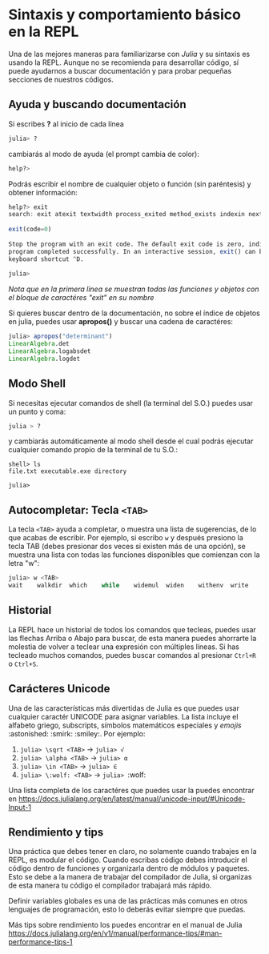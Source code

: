 # Sintaxis y comportamiento básico en la REPL

Una de las mejores maneras para familiarizarse con *Julia* y su sintaxis es usando la REPL.
Aunque no se recomienda para desarrollar código, sí puede ayudarnos a buscar documentación y para probar pequeñas secciones de nuestros códigos.

## Ayuda y buscando documentación
Si escribes **?** al inicio de cada línea 
```julia
julia> ?
```
cambiarás al modo de ayuda (el prompt cambia de color):

```julia
help?>
```
Podrás escribir el nombre de cualquier objeto o función (sin paréntesis) y obtener información:
```julia
help?> exit
search: exit atexit textwidth process_exited method_exists indexin nextind IndexLinear TextDisplay istextmime
   
exit(code=0)
   
Stop the program with an exit code. The default exit code is zero, indicating that the 
program completed successfully. In an interactive session, exit() can be called with the 
keyboard shortcut ^D.
   
julia>
```
*Nota que en la primera linea se muestran todas las funciones y objetos con el bloque de caractéres "exit" en su nombre*

Si quieres buscar dentro de la documentación, no sobre el índice de objetos en julia, puedes usar **apropos()**  y buscar una cadena de caractéres:
```julia
julia> apropos("determinant")
LinearAlgebra.det
LinearAlgebra.logabsdet
LinearAlgebra.logdet
```
## Modo Shell
Si necesitas ejecutar comandos de shell (la terminal del S.O.) puedes usar un punto y coma:
```julia
julia > ?
```
y cambiarás automáticamente al modo shell desde el cual podrás ejecutar cualquier comando propio de la terminal de tu S.O.:
```shell
shell> ls 
file.txt executable.exe directory

julia>
```
## Autocompletar: Tecla `<TAB>`
La tecla `<TAB>` ayuda a completar, o muestra una lista de sugerencias, de lo que acabas de escribir. Por ejemplo, si escribo `w` y después presiono la tecla TAB
(debes presionar dos veces si existen más de una opción), se muestra una lista con todas las funciones disponibles que comienzan con la letra "w":
```julia
julia> w <TAB>
wait    walkdir  which    while    widemul  widen    withenv  write
```
## Historial
La REPL hace un historial de todos los comandos que tecleas, puedes usar las flechas Arriba o Abajo para buscar, de esta manera puedes ahorrarte la molestia de volver a teclear una expresión
con múltiples líneas. Si has tecleado muchos comandos, puedes buscar comandos al presionar `Ctrl+R` o `Ctrl+S`. 

## Carácteres Unicode 
Una de las características más divertidas de Julia es que puedes usar cualquier caractér UNICODE para asignar variables. La lista incluye el alfabeto griego,
subscripts, símbolos matemáticos especiales y *emojis* \:astonished: \:smirk: \:smiley:. Por ejemplo:
1. `julia> \sqrt <TAB>` -> `julia> √`
2. `julia> \alpha <TAB>` -> `julia> α`
3. `julia> \in <TAB>` -> `julia> ∈`
4.  `julia> \:wolf: <TAB>` -> `julia> `\:wolf:

Una lista completa de los caractéres que puedes usar la puedes encontrar en https://docs.julialang.org/en/latest/manual/unicode-input/#Unicode-Input-1

## Rendimiento y tips
Una práctica que debes tener en claro, no solamente cuando trabajes en la REPL, es modular el código. Cuando escribas código debes
introducir el código dentro de funciones y organizarla dentro de módulos y paquetes. Esto se debe a la manera de trabajar del compilador
de Julia, si organizas de esta manera tu código el compilador trabajará más rápido.

Definir variables globales es una de las prácticas más comunes en otros lenguajes de programación, esto lo deberás evitar siempre que puedas.

Más tips sobre rendimiento los puedes encontrar en el manual de Julia https://docs.julialang.org/en/v1/manual/performance-tips/#man-performance-tips-1
